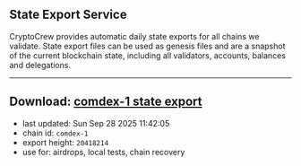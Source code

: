 ## State Export Service
CryptoCrew provides automatic daily state exports for all chains we validate. State export files can be used as genesis files and are a snapshot of the current blockchain state, including all validators, accounts, balances and delegations.

---
**Download: [comdex-1 state export](https://dl-eu2.ccvalidators.com/SERVICE/comdex/comdex-1_export_20418214.json)**
---

- last updated: Sun Sep 28 2025 11:42:05
- chain id: `comdex-1`
- export height: `20418214`
- use for: airdrops, local tests, chain recovery
